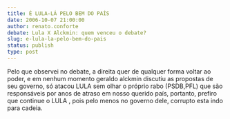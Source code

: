 ```yaml
---
title: É LULA-LÁ PELO BEM DO PAÍS
date: 2006-10-07 21:00:00
author: renato.conforte
debate: Lula X Alckmin: quem venceu o debate?
slug: e-lula-la-pelo-bem-do-pais
status: publish 
type: post
---
```


Pelo que observei no debate, a direita quer de qualquer forma voltar ao poder, e em nenhum momento geraldo alckmin discutiu as propostas de seu governo, só atacou LULA sem olhar o próprio rabo (PSDB,PFL) que são responsáveis por anos de atraso em nosso querido país, portanto, prefiro que continue o LULA , pois pelo menos no governo dele, corrupto esta indo para cadeia.
